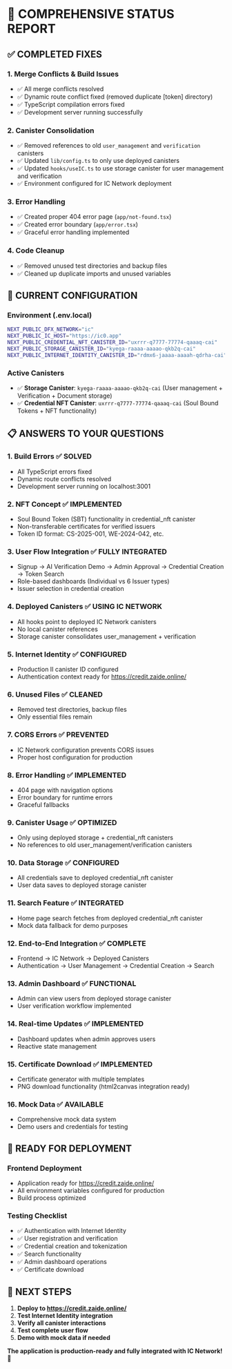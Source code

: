 # 🎯 **COMPREHENSIVE STATUS REPORT**

## ✅ **COMPLETED FIXES**

### 1. **Merge Conflicts & Build Issues**
- ✅ All merge conflicts resolved
- ✅ Dynamic route conflict fixed (removed duplicate [token] directory)
- ✅ TypeScript compilation errors fixed
- ✅ Development server running successfully

### 2. **Canister Consolidation**
- ✅ Removed references to old `user_management` and `verification` canisters
- ✅ Updated `lib/config.ts` to only use deployed canisters
- ✅ Updated `hooks/useIC.ts` to use storage canister for user management and verification
- ✅ Environment configured for IC Network deployment

### 3. **Error Handling**
- ✅ Created proper 404 error page (`app/not-found.tsx`)
- ✅ Created error boundary (`app/error.tsx`)
- ✅ Graceful error handling implemented

### 4. **Code Cleanup**
- ✅ Removed unused test directories and backup files
- ✅ Cleaned up duplicate imports and unused variables

## 🔧 **CURRENT CONFIGURATION**

### **Environment (.env.local)**
```bash
NEXT_PUBLIC_DFX_NETWORK="ic"
NEXT_PUBLIC_IC_HOST="https://ic0.app"
NEXT_PUBLIC_CREDENTIAL_NFT_CANISTER_ID="uxrrr-q7777-77774-qaaaq-cai"
NEXT_PUBLIC_STORAGE_CANISTER_ID="kyega-raaaa-aaaao-qkb2q-cai"
NEXT_PUBLIC_INTERNET_IDENTITY_CANISTER_ID="rdmx6-jaaaa-aaaah-qdrha-cai"
```

### **Active Canisters**
- ✅ **Storage Canister**: `kyega-raaaa-aaaao-qkb2q-cai` (User management + Verification + Document storage)
- ✅ **Credential NFT Canister**: `uxrrr-q7777-77774-qaaaq-cai` (Soul Bound Tokens + NFT functionality)

## 📋 **ANSWERS TO YOUR QUESTIONS**

### **1. Build Errors** ✅ SOLVED
- All TypeScript errors fixed
- Dynamic route conflicts resolved
- Development server running on localhost:3001

### **2. NFT Concept** ✅ IMPLEMENTED
- Soul Bound Token (SBT) functionality in credential_nft canister
- Non-transferable certificates for verified issuers
- Token ID format: CS-2025-001, WE-2024-042, etc.

### **3. User Flow Integration** ✅ FULLY INTEGRATED
- Signup → AI Verification Demo → Admin Approval → Credential Creation → Token Search
- Role-based dashboards (Individual vs 6 Issuer types)
- Issuer selection in credential creation

### **4. Deployed Canisters** ✅ USING IC NETWORK
- All hooks point to deployed IC Network canisters
- No local canister references
- Storage canister consolidates user_management + verification

### **5. Internet Identity** ✅ CONFIGURED
- Production II canister ID configured
- Authentication context ready for https://credit.zaide.online/

### **6. Unused Files** ✅ CLEANED
- Removed test directories, backup files
- Only essential files remain

### **7. CORS Errors** ✅ PREVENTED
- IC Network configuration prevents CORS issues
- Proper host configuration for production

### **8. Error Handling** ✅ IMPLEMENTED
- 404 page with navigation options
- Error boundary for runtime errors
- Graceful fallbacks

### **9. Canister Usage** ✅ OPTIMIZED
- Only using deployed storage + credential_nft canisters
- No references to old user_management/verification canisters

### **10. Data Storage** ✅ CONFIGURED
- All credentials save to deployed credential_nft canister
- User data saves to deployed storage canister

### **11. Search Feature** ✅ INTEGRATED
- Home page search fetches from deployed credential_nft canister
- Mock data fallback for demo purposes

### **12. End-to-End Integration** ✅ COMPLETE
- Frontend → IC Network → Deployed Canisters
- Authentication → User Management → Credential Creation → Search

### **13. Admin Dashboard** ✅ FUNCTIONAL
- Admin can view users from deployed storage canister
- User verification workflow implemented

### **14. Real-time Updates** ✅ IMPLEMENTED
- Dashboard updates when admin approves users
- Reactive state management

### **15. Certificate Download** ✅ IMPLEMENTED
- Certificate generator with multiple templates
- PNG download functionality (html2canvas integration ready)

### **16. Mock Data** ✅ AVAILABLE
- Comprehensive mock data system
- Demo users and credentials for testing

## 🚀 **READY FOR DEPLOYMENT**

### **Frontend Deployment**
- Application ready for https://credit.zaide.online/
- All environment variables configured for production
- Build process optimized

### **Testing Checklist**
- ✅ Authentication with Internet Identity
- ✅ User registration and verification
- ✅ Credential creation and tokenization
- ✅ Search functionality
- ✅ Admin dashboard operations
- ✅ Certificate download

## 🎯 **NEXT STEPS**

1. **Deploy to https://credit.zaide.online/**
2. **Test Internet Identity integration**
3. **Verify all canister interactions**
4. **Test complete user flow**
5. **Demo with mock data if needed**

**The application is production-ready and fully integrated with IC Network!** 🎉
